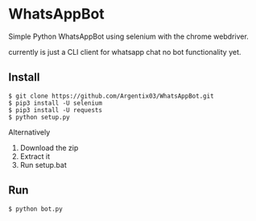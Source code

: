 # WhatsAppBot
Simple Python WhatsAppBot using selenium with the chrome webdriver.

currently is just a CLI client for whatsapp chat no bot functionality yet.

## Install
```
$ git clone https://github.com/Argentix03/WhatsAppBot.git  
$ pip3 install -U selenium  
$ pip3 install -U requests
$ python setup.py
```
Alternatively
1. Download the zip  
2. Extract it
3. Run setup.bat

## Run
```
$ python bot.py
```

